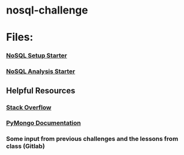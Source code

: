 # nosql-challenge
# Files:
### [NoSQL Setup Starter ](https://github.com/robertrose85/nosql-challenge/blob/main/NoSQL_setup_starter.ipynb)

### [NoSQL Analysis Starter](https://github.com/robertrose85/nosql-challenge/blob/main/NoSQL_analysis_starter.ipynb)


## Helpful Resources
### [Stack Overflow](https://stackoverflow.com/)
### [PyMongo Documentation](https://pymongo.readthedocs.io/en/stable/)
### Some input from previous challenges and the lessons from class (Gitlab)